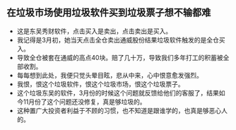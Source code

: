 ## 在垃圾市场使用垃圾软件买到垃圾票子想不输都难
* 这是东吴秀财软件，点击买入是卖出，点击卖出是买入。
* 我记得是3月初，她当天点击全仓卖出通威股份结果垃圾软件触发的是全仓买入。
* 导致全仓被套在通威的高点40块。赔了几十万，导致我们多年打工的积蓄被全部收割。
* 每每想到此处，我便只觉头晕目眩，悲从中来，心中恨意愈发强烈。
* 我恨，恨这个垃圾软件，恨这个垃圾市场，恨这个垃圾票子。
* 这个垃圾东吴的软件，3月份的时候这个问题就反馈给他们的客服了，结果如今11月份了这个问题还没修复，真是够垃圾的。
* 这种置广大投资者利益于不顾的习惯，也不知道是跟谁学的，也真是够恶心人的。
